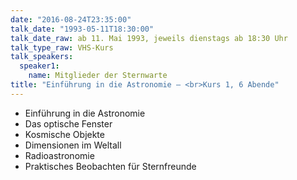 ```yaml
---
date: "2016-08-24T23:35:00"
talk_date: "1993-05-11T18:30:00"
talk_date_raw: ab 11. Mai 1993, jeweils dienstags ab 18:30 Uhr
talk_type_raw: VHS-Kurs
talk_speakers:
  speaker1:
    name: Mitglieder der Sternwarte
title: "Einführung in die Astronomie – <br>Kurs 1, 6 Abende"
---
```


- Einführung in die Astronomie
- Das optische Fenster
- Kosmische Objekte
- Dimensionen im Weltall
- Radioastronomie
- Praktisches Beobachten für Sternfreunde

